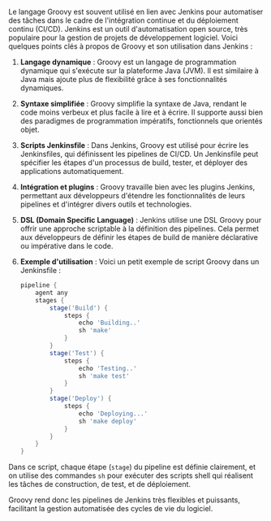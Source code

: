 Le langage Groovy est souvent utilisé en lien avec Jenkins pour automatiser des tâches dans le cadre de l'intégration continue et du déploiement continu (CI/CD). Jenkins est un outil d'automatisation open source, très populaire pour la gestion de projets de développement logiciel. Voici quelques points clés à propos de Groovy et son utilisation dans Jenkins :

1. **Langage dynamique** : Groovy est un langage de programmation dynamique qui s'exécute sur la plateforme Java (JVM). Il est similaire à Java mais ajoute plus de flexibilité grâce à ses fonctionnalités dynamiques.

2. **Syntaxe simplifiée** : Groovy simplifie la syntaxe de Java, rendant le code moins verbeux et plus facile à lire et à écrire. Il supporte aussi bien des paradigmes de programmation impératifs, fonctionnels que orientés objet.

3. **Scripts Jenkinsfile** : Dans Jenkins, Groovy est utilisé pour écrire les Jenkinsfiles, qui définissent les pipelines de CI/CD. Un Jenkinsfile peut spécifier les étapes d'un processus de build, tester, et déployer des applications automatiquement.

4. **Intégration et plugins** : Groovy travaille bien avec les plugins Jenkins, permettant aux développeurs d'étendre les fonctionnalités de leurs pipelines et d'intégrer divers outils et technologies.

5. **DSL (Domain Specific Language)** : Jenkins utilise une DSL Groovy pour offrir une approche scriptable à la définition des pipelines. Cela permet aux développeurs de définir les étapes de build de manière déclarative ou impérative dans le code.

6. **Exemple d'utilisation** : Voici un petit exemple de script Groovy dans un Jenkinsfile :

   ```groovy
   pipeline {
       agent any
       stages {
           stage('Build') {
               steps {
                   echo 'Building..'
                   sh 'make'
               }
           }
           stage('Test') {
               steps {
                   echo 'Testing..'
                   sh 'make test'
               }
           }
           stage('Deploy') {
               steps {
                   echo 'Deploying...'
                   sh 'make deploy'
               }
           }
       }
   }
   ```

Dans ce script, chaque étape (`stage`) du pipeline est définie clairement, et on utilise des commandes `sh` pour exécuter des scripts shell qui réalisent les tâches de construction, de test, et de déploiement.

Groovy rend donc les pipelines de Jenkins très flexibles et puissants, facilitant la gestion automatisée des cycles de vie du logiciel.
